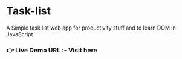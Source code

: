 # Task-list
A Simple task list web app for productivity stuff and to learn DOM in JavaScript
### **👉 Live Demo URL :-** **Visit here**</a>

